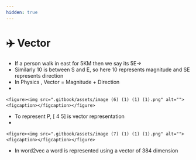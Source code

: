 ```yaml
---
hidden: true
---
```


# ✈️ Vector

* If a person walk in east for 5KM then we say its 5E->
* Similarly 10 is between S and E, so here 10 represents magnitude and SE represents direction
* In Physics , Vector = Magnitude + Direction
*

    <figure><img src=".gitbook/assets/image (6) (1) (1) (1).png" alt=""><figcaption></figcaption></figure>
* To represent P, \[ 4 5] is vector representation
*

    <figure><img src=".gitbook/assets/image (7) (1) (1) (1).png" alt=""><figcaption></figcaption></figure>
* In word2vec a word is represented using a vector of 384 dimension
